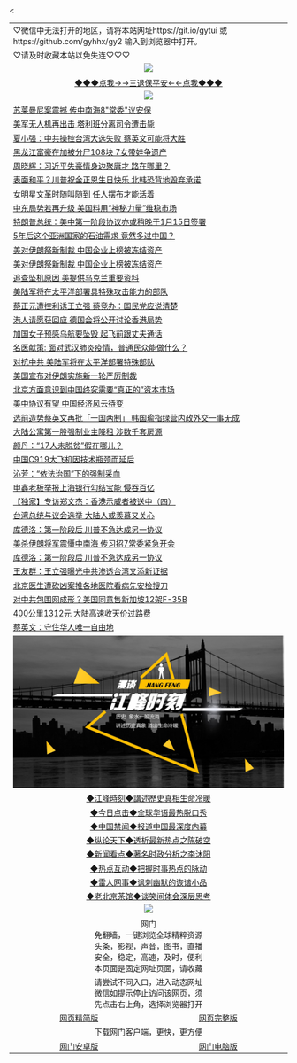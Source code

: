  <table>
<tr>
<td colspan="2" align=left>
♡微信中无法打开的地区，请将本站网址https://git.io/gytui 或 https://github.com/gyhhx/gy2 输入到浏览器中打开。 
 </td>
</tr>
 <tr>
 <td colspan="2" align=left>
♡请及时收藏本站以免失连♡♡♡
</td>
 </tr>
  <tr>
    <td colspan="2" align=center><img src="https://github.com/gyhhx/image-upload/blob/master/3t.jpg"></td>
 </tr>
 <tr><td colspan="2" align="center"><a href="https://xball.casa/oo.aspx?name=ogQuit&key=eqxowaguscvmxdgc&from=gy">◆◆◆点我→→三退保平安←←点我◆◆◆</a></td></tr>
  <tr>
    <td colspan="2" align=center><img src="https://cdn.jsdelivr.net/gh/gyoupiodf/im1/%E7%BD%91%E9%97%A8%E6%96%B0%E9%97%BB1.jpg"></td>
 </tr>
<<tr><td colspan="2" align="left"><a href="https://xball.casa/oo.aspx?name=c1116415&key=eqxowaguscvmxdgc&from=gy">苏莱曼尼案震撼 传中南海8&quot;常委&quot;议安保</a></td></tr>
<tr><td colspan="2" align="left"><a href="https://xball.casa/oo.aspx?name=c1116414&key=eqxowaguscvmxdgc&from=gy">美军无人机再出击 塔利班分离司令遭击毙</a></td></tr>
<tr><td colspan="2" align="left"><a href="https://xball.casa/oo.aspx?name=c1116413&key=eqxowaguscvmxdgc&from=gy">夏小强：中共操控台湾大选失败 蔡英文可能将大胜</a></td></tr>
<tr><td colspan="2" align="left"><a href="https://xball.casa/oo.aspx?name=c1116421&key=eqxowaguscvmxdgc&from=gy">黑龙江富豪在加被分尸108块 7女带娃争遗产</a></td></tr>
<tr><td colspan="2" align="left"><a href="https://xball.casa/oo.aspx?name=c1116444&key=eqxowaguscvmxdgc&from=gy">周晓辉：习近平失豪情身边聚庸才 路在哪里？</a></td></tr>
<tr><td colspan="2" align="left"><a href="https://xball.casa/oo.aspx?name=c1116409&key=eqxowaguscvmxdgc&from=gy">表面和平？川普祝金正恩生日快乐 北韩恐背地毁弃承诺</a></td></tr>
<tr><td colspan="2" align="left"><a href="https://xball.casa/oo.aspx?name=c1116490&key=eqxowaguscvmxdgc&from=gy">女明星文革时随叫随到 任人摆布才能活着</a></td></tr>
<tr><td colspan="2" align="left"><a href="https://xball.casa/oo.aspx?name=c1116404&key=eqxowaguscvmxdgc&from=gy">中东局势若再升级 美国料用“神秘力量”维稳市场</a></td></tr>
<tr><td colspan="2" align="left"><a href="https://xball.casa/oo.aspx?name=c1116405&key=eqxowaguscvmxdgc&from=gy">特朗普总统：美中第一阶段协议亦或稍晚于1月15日签署</a></td></tr>
<tr><td colspan="2" align="left"><a href="https://xball.casa/oo.aspx?name=c1116403&key=eqxowaguscvmxdgc&from=gy">5年后这个亚洲国家的石油需求 竟然多过中国？</a></td></tr>
<tr><td colspan="2" align="left"><a href="https://xball.casa/oo.aspx?name=c1116422&key=eqxowaguscvmxdgc&from=gy">美对伊朗祭新制裁 中国企业上榜被冻结资产</a></td></tr>
<tr><td colspan="2" align="left"><a href="https://xball.casa/oo.aspx?name=c1116436&key=eqxowaguscvmxdgc&from=gy">美对伊朗祭新制裁 中国企业上榜被冻结资产</a></td></tr>
<tr><td colspan="2" align="left"><a href="https://xball.casa/oo.aspx?name=c1116408&key=eqxowaguscvmxdgc&from=gy">追查坠机原因 美提供乌克兰重要资料</a></td></tr>
<tr><td colspan="2" align="left"><a href="https://xball.casa/oo.aspx?name=c1116406&key=eqxowaguscvmxdgc&from=gy">美陆军将在太平洋部署具特殊攻击能力的部队</a></td></tr>
<tr><td colspan="2" align="left"><a href="https://xball.casa/oo.aspx?name=c1116397&key=eqxowaguscvmxdgc&from=gy">蔡正元遭控利诱王立强 蔡竞办：国民党应说清楚</a></td></tr>
<tr><td colspan="2" align="left"><a href="https://xball.casa/oo.aspx?name=c1116398&key=eqxowaguscvmxdgc&from=gy">港人请愿获回应 德国会将公开讨论香港局势</a></td></tr>
<tr><td colspan="2" align="left"><a href="https://xball.casa/oo.aspx?name=c1116465&key=eqxowaguscvmxdgc&from=gy">加国女子预感乌航要坠毁 起飞前跟丈夫通话</a></td></tr>
<tr><td colspan="2" align="left"><a href="https://xball.casa/oo.aspx?name=c1116432&key=eqxowaguscvmxdgc&from=gy">名医献策: 面对武汉肺炎疫情，普通民众能做什么？</a></td></tr>
<tr><td colspan="2" align="left"><a href="https://xball.casa/oo.aspx?name=c1116441&key=eqxowaguscvmxdgc&from=gy">对抗中共 美陆军将在太平洋部署特殊部队</a></td></tr>
<tr><td colspan="2" align="left"><a href="https://xball.casa/oo.aspx?name=c1116458&key=eqxowaguscvmxdgc&from=gy">美国宣布对伊朗实施新一轮严厉制裁</a></td></tr>
<tr><td colspan="2" align="left"><a href="https://xball.casa/oo.aspx?name=c1116460&key=eqxowaguscvmxdgc&from=gy">北京方面意识到中国终究需要“真正的”资本市场</a></td></tr>
<tr><td colspan="2" align="left"><a href="https://xball.casa/oo.aspx?name=c1116482&key=eqxowaguscvmxdgc&from=gy">美中协议有望 中国经济风云待变</a></td></tr>
<tr><td colspan="2" align="left"><a href="https://xball.casa/oo.aspx?name=c1116491&key=eqxowaguscvmxdgc&from=gy">选前造势蔡英文再批「一国两制」 韩国瑜指绿营内政外交一事无成</a></td></tr>
<tr><td colspan="2" align="left"><a href="https://xball.casa/oo.aspx?name=c1116412&key=eqxowaguscvmxdgc&from=gy">大陆公寓第一股强制业主降租 涉数千套房源</a></td></tr>
<tr><td colspan="2" align="left"><a href="https://xball.casa/oo.aspx?name=c1116443&key=eqxowaguscvmxdgc&from=gy">颜丹：“17人未脱贫”假在哪儿？</a></td></tr>
<tr><td colspan="2" align="left"><a href="https://xball.casa/oo.aspx?name=c1116439&key=eqxowaguscvmxdgc&from=gy">中国C919大飞机因技术瓶颈而延后</a></td></tr>
<tr><td colspan="2" align="left"><a href="https://xball.casa/oo.aspx?name=c1116425&key=eqxowaguscvmxdgc&from=gy">沁芳：“依法治国”下的强制采血</a></td></tr>
<tr><td colspan="2" align="left"><a href="https://xball.casa/oo.aspx?name=c1116428&key=eqxowaguscvmxdgc&from=gy">申鑫老板举报上海银行勾结宝能 侵吞百亿</a></td></tr>
<tr><td colspan="2" align="left"><a href="https://xball.casa/oo.aspx?name=c1116424&key=eqxowaguscvmxdgc&from=gy">【独家】专访郑文杰：香港示威者被送中（四）</a></td></tr>
<tr><td colspan="2" align="left"><a href="https://xball.casa/oo.aspx?name=c1116417&key=eqxowaguscvmxdgc&from=gy">台湾总统与议会选举 大陆人或羡慕又关心</a></td></tr>
<tr><td colspan="2" align="left"><a href="https://xball.casa/oo.aspx?name=c1116435&key=eqxowaguscvmxdgc&from=gy">库德洛：第一阶段后 川普不急达成另一协议</a></td></tr>
<tr><td colspan="2" align="left"><a href="https://xball.casa/oo.aspx?name=c1116470&key=eqxowaguscvmxdgc&from=gy">美杀伊朗将军震慑中南海 传习招7常委紧急开会</a></td></tr>
<tr><td colspan="2" align="left"><a href="https://xball.casa/oo.aspx?name=c1116423&key=eqxowaguscvmxdgc&from=gy">库德洛：第一阶段后 川普不急达成另一协议</a></td></tr>
<tr><td colspan="2" align="left"><a href="https://xball.casa/oo.aspx?name=c1116431&key=eqxowaguscvmxdgc&from=gy">王友群：王立强曝光中共渗透台湾又添新证据</a></td></tr>
<tr><td colspan="2" align="left"><a href="https://xball.casa/oo.aspx?name=c1116416&key=eqxowaguscvmxdgc&from=gy">北京医生遭砍凶案推各地医院看病先安检搜刀</a></td></tr>
<tr><td colspan="2" align="left"><a href="https://xball.casa/oo.aspx?name=c1116401&key=eqxowaguscvmxdgc&from=gy">对中共包围网成形？美国同意售新加坡12架F-35B</a></td></tr>
<tr><td colspan="2" align="left"><a href="https://xball.casa/oo.aspx?name=c1116462&key=eqxowaguscvmxdgc&from=gy">400公里1312元 大陆高速收天价过路费</a></td></tr>
<tr><td colspan="2" align="left"><a href="https://xball.casa/oo.aspx?name=c1116484&key=eqxowaguscvmxdgc&from=gy">蔡英文：守住华人唯一自由地</a></td></tr>

 <tr>
   <td colspan="2" align=center><img src="https://github.com/gyoupiodf/im1/blob/master/jf-1.jpg"></td>
  </tr>
   <tr>
   <td colspan="2" align=center> 
<a href="https://xball.casa/oo.aspx?name=c922850&key=eqxowaguscvmxdgc&from=gy&tag=9877">◆江峰時刻◆講述歷史真相生命冷暖</a><br/>
    </td>
  </tr>
   <tr>
   <td colspan="2" align=center> 
<a href="https://xball.casa/oo.aspx?name=c816850&key=eqxowaguscvmxdgc&from=gy&tag=9877">◆今日点击◆全球华语最热脱口秀</a><br/>
    </td>
  </tr>
  <tr>
  <td colspan="2" align=center>
<a href="https://xball.casa/oo.aspx?name=c816860&key=eqxowaguscvmxdgc&from=gy&tag=99733110">◆中国禁闻◆报道中国最深度内幕</a><br/>
   </tr>
  <tr>
     <td colspan="2" align=center>
<a href="https://xball.casa/oo.aspx?name=c816855&key=eqxowaguscvmxdgc&from=gy&tag=997110">◆纵论天下◆透析最新热点之陈破空</a><br/>
   </tr>
   <tr>
      <td colspan="2" align=center>
<a href="https://xball.casa/oo.aspx?name=c838308&key=eqxowaguscvmxdgc&from=gy&tag=9973110">◆新闻看点◆著名时政分析之李沐阳</a><br/>
   </tr>
   <tr>
     <td colspan="2" align=center>
<a href="https://xball.casa/oo.aspx?name=c816852&key=eqxowaguscvmxdgc&from=gy&tag=9733110">◆热点互动◆把握时事热点的脉动</a><br/>
   </tr>
   <tr>
      <td colspan="2" align=center>
<a href="https://xball.casa/oo.aspx?name=c816694&key=eqxowaguscvmxdgc&from=gy&tag=93310">◆雷人网事◆讽刺幽默的诙谐小品</a><br/>
   </tr>
   <tr>
    <td colspan="2" align=center>
<a href="https://xball.casa/oo.aspx?name=c816650&key=eqxowaguscvmxdgc&from=gy&tag=9973110">◆老北京茶馆◆谈笑间体会深层思考</a><br/>
   </tr>
 <tr>
    <td colspan="2" align="center"><img src="https://gitlab.com/ogate2/up/raw/master/_/oGate65.jpg"/></td>
  </tr>
  <tr>
    <td colspan="2" align="center">网门<br/>免翻墙，一键浏览全球精粹资源<br/>头条，影视，声音，图书，直播<br/>安全，稳定，高速，及时，便利<br/>本页面是固定网址页面，请收藏</td>
  <tr>
  <tr>
    <td colspan="2" align="center">请尝试不同入口，进入动态网址<br/>微信如提示停止访问该网页，须<br/>先点击右上角，选择浏览器打开</td>
  <tr>  
  <tr>
    <td align="center"><a href="https://gitcdn.xyz/repo/otiny/up/master/show002.htm">网页精简版</a></td>
    <td align="center"><a href="https://gitcdn.xyz/repo/otiny/up/master/show001.htm">网页完整版</a></td>
  </tr>
  <tr>
    <td colspan="2" align="center">下载网门客户端，更快，更方便</td>
  <tr>
  <tr>
    <td align="center"><a href="https://raw.githubusercontent.com/opipe/up/master/oGatea.apk">网门安卓版</a></td>
    <td align="center"><a href="https://raw.githubusercontent.com/opipe/up/master/oGate.zip">网门电脑版</a></td>
  </tr>
</table>


